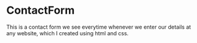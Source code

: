 # ContactForm
This is a contact form we see everytime whenever we enter our details at any website, which I created using html and css.
